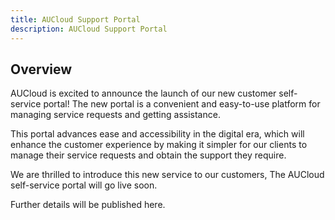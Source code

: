 ```yaml
---
title: AUCloud Support Portal
description: AUCloud Support Portal
---
```


## Overview

AUCloud is excited to announce the launch of our new customer self-service portal! The new portal is a convenient and easy-to-use platform for managing service requests and getting assistance.

This portal advances ease and accessibility in the digital era, which will enhance the customer experience by making it simpler for our clients to manage their service requests and obtain the support they require.

We are thrilled to introduce this new service to our customers, The AUCloud self-service portal will go live soon.

Further details will be published here.